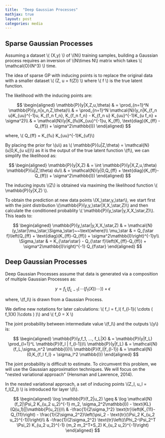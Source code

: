 ```yaml
---
title:  "Deep Gaussian Processes"
mathjax: true
layout: post
categories: media
---
```


## Sparse Gaussian Processes

Assuming a dataset \\( (X,y) \\) of \\(N\\) training samples, building a Gaussian process requires an inversion of \\(N\times N\\) matrix which takes \\( \mathcal{O}(N^3) \\) time.

The idea of sparse GP with inducing points is to replace the original data with a smaller dataset \\( (Z, u = f(Z)) \\) where \\( f \\) is the true latent function.

The likelihood with the inducing points are:

$$
\begin{aligned}
\mathbb{P}(y|X,Z,u,\theta)  & = \prod_{n=1}^N \mathbb{P}(y_n|x_n,Z,\theta)\\
                            & = \prod_{n=1}^N \mathcal{N}(y_n|K_{f_n u}K_{uu}^{-1}u, K_{f_n f_n}, K_{f_n f_n} - K_{f_n u} K_{uu}^{-1}K_{u f_n} + \sigma^2)\\
                            & = \mathcal{N}(y|K_{fu}K_{uu}^{-1}u, K_{ff}, \text{diag}(K_{ff} - Q_{ff}) + \sigma^2\mathbb{I})
\end{aligned}
$$

where, \\( Q_{ff} = K_{fu} K_{uu}^{-1}K_{uf}\\)

By placing the prior for \\(u\\) as \\( \mathbb{P}(u\|Z,\theta) = \mathcal{N}(u\|0,K_{u u})\\) as it is the output of the true latent function \\(f\\), we can simplify the likelihood as:

$$
\begin{aligned}
\mathbb{P}(y|X,Z) & = \int \mathbb{P}(y|X,Z,u,\theta) \mathbb{P}(u|Z,\theta) du\\
                  & = \mathcal{N}(y|0,Q_{ff} + \text{diag}(K_{ff}-Q_{ff}) + \sigma^2\mathbb{I})
\end{aligned}
$$

The inducing inputs \\(Z\\) is obtained via maximing the likelihood function \\( \mathbb{P}(y\|X,Z) \\).

To obtain the prediction at new data points \\(X_\star,y_\star\\), we start first with the joint distribution \\(\mathbb{P}(y,y_\star\|X,X_\star,Z)\\) and then calculate the conditioned probablity \\( \mathbb{P}(y_\star\|y,X,X_\star,Z)\\). This leads to:

$$
\begin{aligned}
\mathbb{P}(y_\star|y,X,X_\star,Z) & = \mathcal{N}(y_\star|\mu_\star,\Sigma_\star)~~\text{where}\\
                        \mu_\star & = Q_{\star f}\left(Q_{ff} + \text{diag}(K_{ff}-Q_{ff}) + \sigma^2\mathbb{I}\right)^{-1}y\\
                     \Sigma_\star & = K_{\star\star} - Q_{\star f}\left(K_{ff}-Q_{ff}) + \sigma^2\mathbb{I}\right)^{-1} Q_{f\star}
\end{aligned}
$$

## Deep Gaussian Processes

Deep Gaussian Processes assume that data is generated via a composition of multiple Gaussian Processes as:

$$
y = f_L( f_{L-1}( \cdots ( f_1(X) )\cdots ) ) + \epsilon
$$

where, \\(f_l\\) is drawn from a Gaussian Process.

We define new notations for later calculations: \\( f_l =  f_l( f_{l-1}( \cdots ( f_1(X) )\cdots ) )\\) and \\( f_0 = X \\)

The joint probability between intermediate value \\(f_l\\) and the outputs \\(y\\) is:

$$
\begin{aligned}
\mathbb{P}(y,f_1, ..., f_L|X) & = \mathbb{P}(y|f_L) \prod_{l=1}^L \mathbb{P}(f_l | f_{l-1})\\
            \mathbb{P}(y|f_L) & = \mathcal{N}(f_L,\sigma_n^2 \mathbb{I})\\
      \mathbb{P}(f_l|f_{l-1}) & = \mathcal{N}(0,K_{f_l f_l} + \sigma_l^2 \mathbb{I})
\end{aligned}
$$

The joint probability is difficult to estimate. To circumvent this problem, we will use the Gaussian approximation techniques. We will focus on the "nested variational approach" (Hensman and Lawrence, 2014).

In the nested variational approach, a set of inducing points \\(Z_l, u_l = f_l(Z_l) \\) is introduced for layer \\(l\\).

$$
\begin{aligned}
\log \mathbb{P}(f_2|u_2) \geq & \log \mathcal{N}(f_2|\Psi_2 K_{u_2 u_2}^{-1} m_2, \sigma_2^2\mathbb{I}) - \text{KL}(Q(u_1)||\mathbb{P(u_2)})\\
                              & -\frac{1}{2\sigma_1^2} \text{tr}\left(K_{11}-Q_{11}\right) - \frac{1}{2\sigma_2^2}\left(\psi_2 - \text{tr}(\Psi_2 K_{u_2 u_2}^{-1})\right)\\
                              & -\frac{1}{2\sigma_2^2} \text{tr}\left((\Phi_2-\Psi_2^T \Psi_2) K_{u_2 u_2}^{-1} (m_2 m_2^T+S_2) K_{u_2 u_2}^{-1}\right)
\end{aligned}
$$
